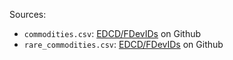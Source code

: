 Sources:
- `commodities.csv`: [EDCD/FDevIDs](https://github.com/EDCD/FDevIDs/blob/master/commodity.csv) on Github
- `rare_commodities.csv`: [EDCD/FDevIDs](https://github.com/EDCD/FDevIDs/blob/master/rare_commodity.csv) on Github
